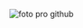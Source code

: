![foto pro github](https://user-images.githubusercontent.com/95707984/174828381-82933348-ac2d-457c-928c-70779f91d9ff.png)
